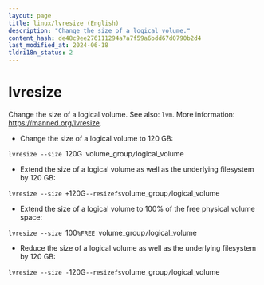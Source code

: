 ```yaml
---
layout: page
title: linux/lvresize (English)
description: "Change the size of a logical volume."
content_hash: de48c9ee276111294a7a7f59a6bdd67d0790b2d4
last_modified_at: 2024-06-18
tldri18n_status: 2
---
```

# lvresize

Change the size of a logical volume.
See also: `lvm`.
More information: <https://manned.org/lvresize>.

- Change the size of a logical volume to 120 GB:

`lvresize --size `<span class="tldr-var badge badge-pill bg-dark-lm bg-white-dm text-white-lm text-dark-dm font-weight-bold">120G</span>` `<span class="tldr-var badge badge-pill bg-dark-lm bg-white-dm text-white-lm text-dark-dm font-weight-bold">volume_group</span>`/`<span class="tldr-var badge badge-pill bg-dark-lm bg-white-dm text-white-lm text-dark-dm font-weight-bold">logical_volume</span>

- Extend the size of a logical volume as well as the underlying filesystem by 120 GB:

`lvresize --size +`<span class="tldr-var badge badge-pill bg-dark-lm bg-white-dm text-white-lm text-dark-dm font-weight-bold">120G</span>` --resizefs `<span class="tldr-var badge badge-pill bg-dark-lm bg-white-dm text-white-lm text-dark-dm font-weight-bold">volume_group</span>`/`<span class="tldr-var badge badge-pill bg-dark-lm bg-white-dm text-white-lm text-dark-dm font-weight-bold">logical_volume</span>

- Extend the size of a logical volume to 100% of the free physical volume space:

`lvresize --size `<span class="tldr-var badge badge-pill bg-dark-lm bg-white-dm text-white-lm text-dark-dm font-weight-bold">100</span>`%FREE `<span class="tldr-var badge badge-pill bg-dark-lm bg-white-dm text-white-lm text-dark-dm font-weight-bold">volume_group</span>`/`<span class="tldr-var badge badge-pill bg-dark-lm bg-white-dm text-white-lm text-dark-dm font-weight-bold">logical_volume</span>

- Reduce the size of a logical volume as well as the underlying filesystem by 120 GB:

`lvresize --size -`<span class="tldr-var badge badge-pill bg-dark-lm bg-white-dm text-white-lm text-dark-dm font-weight-bold">120G</span>` --resizefs `<span class="tldr-var badge badge-pill bg-dark-lm bg-white-dm text-white-lm text-dark-dm font-weight-bold">volume_group</span>`/`<span class="tldr-var badge badge-pill bg-dark-lm bg-white-dm text-white-lm text-dark-dm font-weight-bold">logical_volume</span>
